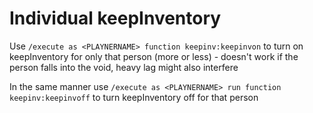 # Individual keepInventory

Use `/execute as <PLAYNERNAME> function keepinv:keepinvon` to turn on keepInventory for only that person (more or less) - doesn't work if the person falls into the void, heavy lag might also interfere

In the same manner use `/execute as <PLAYNERNAME> run function keepinv:keepinvoff` to turn keepInventory off for that person
